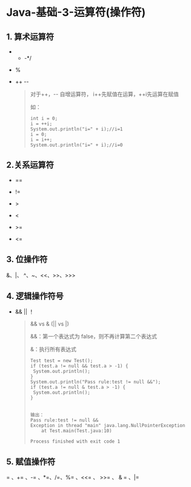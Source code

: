 # Java-基础-3-运算符(操作符)

## 1. 算术运算符

- + -*/

- % 

- ++ --

  > 对于++，-- 自增运算符， i++先赋值在运算，++i先运算在赋值
  >
  > 如：
  >
  > ```
  > int i = 0;
  > i = ++i;
  > System.out.println("i=" + i);//i=1
  > i = 0;
  > i = i++;
  > System.out.println("i=" + i);//i=0
  > ```
  >
  > 

## 2.关系运算符

- ==

- !=
- \>
- <
- \>=
- <=

## 3. 位操作符


&、|、 ^、~、<<、\>>、>>>

## 4. 逻辑操作符号

- && || ！

  > && vs & (|| vs |)
  >
  > &&：第一个表达式为 false，则不再计算第二个表达式
  >
  > &：执行所有表达式
  >
  > ```
  > Test test = new Test();
  > if (test.a != null && test.a > -1) {
  >  System.out.println();
  > }
  > System.out.println("Pass rule:test != null &&");
  > if (test.a != null & test.a > -1) {
  >  System.out.println();
  > }
  > 
  > 
  > 输出：
  > Pass rule:test != null &&
  > Exception in thread "main" java.lang.NullPointerException
  > 	at Test.main(Test.java:10)
  > 
  > Process finished with exit code 1
  > ```
  >
  > 

## 5. 赋值操作符

= 、+= 、-=  、*=、/=、%= 、<<= 、 >>= 、 & = 、|=



